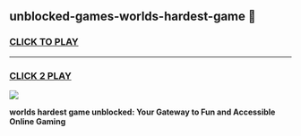 
## unblocked-games-worlds-hardest-game 👋
<h3>
<a href="https://premium.freeplayer.one?title=unblocked-games-worlds-hardest-game&ref=14F">CLICK TO PLAY</a></h3>
<hr>

<h3>
<a href="https://premium.freeplayer.one?title=unblocked-games-worlds-hardest-game&ref=14F">CLICK 2 PLAY</a>
  
</h3>

<a href="https://premium.freeplayer.one?title=unblocked-games-worlds-hardest-game&ref=12F/"><img src="https://clearcache.store/games.png"></a>


**worlds hardest game unblocked: Your Gateway to Fun and Accessible Online Gaming**
